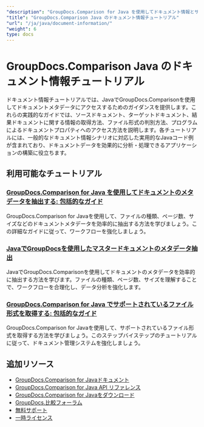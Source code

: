 ```yaml
---
"description": "GroupDocs.Comparison for Java を使用してドキュメント情報とサポートされている形式を取得するための完全なチュートリアル。"
"title": "GroupDocs.Comparison Java のドキュメント情報チュートリアル"
"url": "/ja/java/document-information/"
"weight": 6
type: docs
---
```

# GroupDocs.Comparison Java のドキュメント情報チュートリアル

ドキュメント情報チュートリアルでは、JavaでGroupDocs.Comparisonを使用してドキュメントメタデータにアクセスするためのガイダンスを提供します。これらの実践的なガイドでは、ソースドキュメント、ターゲットドキュメント、結果ドキュメントに関する情報の取得方法、ファイル形式の判別方法、プログラムによるドキュメントプロパティへのアクセス方法を説明します。各チュートリアルには、一般的なドキュメント情報シナリオに対応した実用的なJavaコード例が含まれており、ドキュメントデータを効果的に分析・処理できるアプリケーションの構築に役立ちます。

## 利用可能なチュートリアル

### [GroupDocs.Comparison for Java を使用してドキュメントのメタデータを抽出する: 包括的なガイド](./extract-document-info-groupdocs-comparison-java/)
GroupDocs.Comparison for Javaを使用して、ファイルの種類、ページ数、サイズなどのドキュメントメタデータを効率的に抽出する方法を学びましょう。この詳細なガイドに従って、ワークフローを強化しましょう。

### [JavaでGroupDocsを使用したマスタードキュメントのメタデータ抽出](./groupdocs-comparison-java-document-extraction/)
JavaでGroupDocs.Comparisonを使用してドキュメントのメタデータを効率的に抽出する方法を学びます。ファイルの種類、ページ数、サイズを理解することで、ワークフローを合理化し、データ分析を強化します。

### [GroupDocs.Comparison for Java でサポートされているファイル形式を取得する: 包括的なガイド](./groupdocs-comparison-java-supported-formats/)
GroupDocs.Comparison for Javaを使用して、サポートされているファイル形式を取得する方法を学びましょう。このステップバイステップのチュートリアルに従って、ドキュメント管理システムを強化しましょう。

## 追加リソース

- [GroupDocs.Comparison for Javaドキュメント](https://docs.groupdocs.com/comparison/java/)
- [GroupDocs.Comparison for Java API リファレンス](https://reference.groupdocs.com/comparison/java/)
- [GroupDocs.Comparison for Javaをダウンロード](https://releases.groupdocs.com/comparison/java/)
- [GroupDocs.比較フォーラム](https://forum.groupdocs.com/c/comparison)
- [無料サポート](https://forum.groupdocs.com/)
- [一時ライセンス](https://purchase.groupdocs.com/temporary-license/)